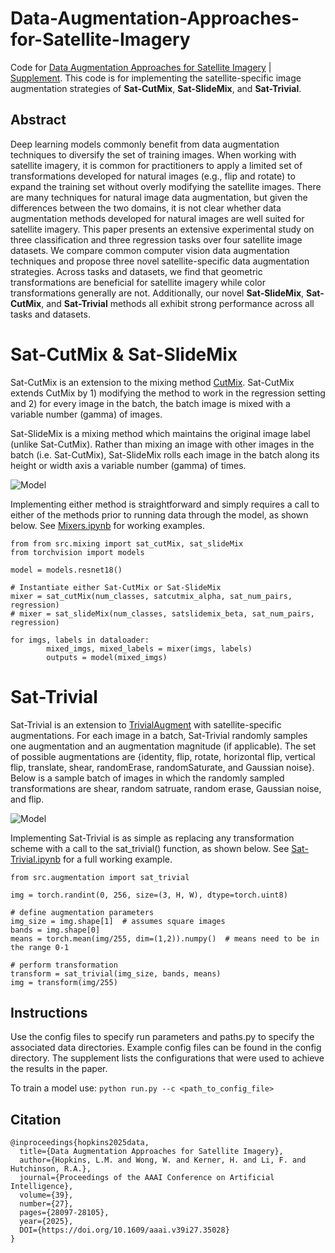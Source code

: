 # Data-Augmentation-Approaches-for-Satellite-Imagery
Code for [Data Augmentation Approaches for Satellite Imagery](http://Hutchinson-Lab.github.io/files/Hopkins_AAAI_2025.pdf) | [Supplement](http://Hutchinson-Lab.github.io/files/Hopkins_AAAI_2025_Supplement.pdf). This code is for implementing the satellite-specific image augmentation strategies of **Sat-CutMix**, **Sat-SlideMix**, and **Sat-Trivial**. 

## Abstract
Deep learning models commonly benefit from data augmentation techniques to diversify the set of training images. When working with satellite imagery, it is common for practitioners to apply a limited set of transformations developed for natural images (e.g., flip and rotate) to expand the training set without overly modifying the satellite images. There are many techniques for natural image data augmentation, but given the differences between the two domains, it is not clear whether data augmentation methods developed for natural images are well suited for satellite imagery. This paper presents an extensive experimental study on three classification and three regression tasks over four satellite image datasets. We compare common computer vision data augmentation techniques and propose three novel satellite-specific data augmentation strategies. Across tasks and datasets, we find that geometric transformations are beneficial for satellite imagery while color transformations generally are not. Additionally, our novel **Sat-SlideMix**, **Sat-CutMix**, and **Sat-Trivial** methods all exhibit strong performance across all tasks and datasets.


# Sat-CutMix & Sat-SlideMix
Sat-CutMix is an extension to the mixing method [CutMix](https://arxiv.org/abs/1905.04899). Sat-CutMix extends CutMix by 1) modifying the method to work in the regression setting and 2) for every image in the batch, the batch image is mixed with a variable number (gamma) of images. 

Sat-SlideMix is a mixing method which maintains the original image label (unlike Sat-CutMix). Rather than mixing an image with other images in the batch (i.e. Sat-CutMix), Sat-SlideMix rolls each image in the batch along its height or width axis a variable number (gamma) of times. 

![Model](http://Hutchinson-Lab.github.io/files/Sat-CutMix_SlideMix.png)

Implementing either method is straightforward and simply requires a call to either of the methods prior to running data through the model, as shown below. See [Mixers.ipynb](Mixers.ipynb) for working examples.

```
from from src.mixing import sat_cutMix, sat_slideMix
from torchvision import models

model = models.resnet18()

# Instantiate either Sat-CutMix or Sat-SlideMix
mixer = sat_cutMix(num_classes, satcutmix_alpha, sat_num_pairs, regression)  
# mixer = sat_slideMix(num_classes, satslidemix_beta, sat_num_pairs, regression)

for imgs, labels in dataloader:
        mixed_imgs, mixed_labels = mixer(imgs, labels) 
        outputs = model(mixed_imgs)
```

# Sat-Trivial
Sat-Trivial is an extension to [TrivialAugment](https://arxiv.org/abs/2103.10158) with satellite-specific augmentations. For each image in a batch, Sat-Trivial randomly samples one augmentation and an augmentation magnitude (if applicable). The set of possible augmentations are {identity, flip, rotate, horizontal flip, vertical flip, translate, shear, randomErase, randomSaturate, and Gaussian noise}. Below is a sample batch of images in which the randomly sampled transformations are shear, random satruate, random erase, Gaussian noise, and flip.    

![Model](http://Hutchinson-Lab.github.io/files/Sat-Trivial.png)

Implementing Sat-Trivial is as simple as replacing any transformation scheme with a call to the sat_trivial() function, as shown below. See [Sat-Trivial.ipynb](SatTrivial.ipynb) for a full working example.

```
from src.augmentation import sat_trivial

img = torch.randint(0, 256, size=(3, H, W), dtype=torch.uint8)

# define augmentation parameters
img_size = img.shape[1]  # assumes square images
bands = img.shape[0]
means = torch.mean(img/255, dim=(1,2)).numpy()  # means need to be in the range 0-1

# perform transformation 
transform = sat_trivial(img_size, bands, means)
img = transform(img/255)
```

## Instructions
Use the config files to specify run parameters and paths.py to specify the associated data directories. Example config files can be found in the config directory. The supplement lists the configurations that were used to achieve the results in the paper. 

To train a model use: ```python run.py --c <path_to_config_file>```

## Citation

```
@inproceedings{hopkins2025data,
  title={Data Augmentation Approaches for Satellite Imagery},
  author={Hopkins, L.M. and Wong, W. and Kerner, H. and Li, F. and Hutchinson, R.A.},
  journal={Proceedings of the AAAI Conference on Artificial Intelligence},
  volume={39}, 
  number={27},
  pages={28097-28105},
  year={2025},
  DOI={https://doi.org/10.1609/aaai.v39i27.35028}
}
````
